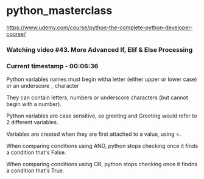 # python_masterclass

https://www.udemy.com/course/python-the-complete-python-developer-course/

### Watching video #43. More Advanced If, Elif & Else Processing

### Current timestamp - 00:06:36

Python variables names must begin witha letter (either upper or lower case) or an underscore \_ character

They can contain letters, numbers or underscore characters (but cannot begin with a number).

Python variables are case sensitive, so greeting and Greeting would refer to 2 different variables.

Variables are created when they are first attached to a value, using =.

When comparing conditions using AND, python stops checking once it finds a condition that's False.

When comparing conditions using OR, python stops checking once it findns a condition that's True.
